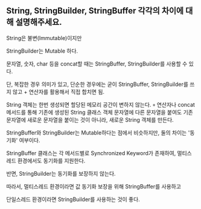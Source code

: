 ## String, StringBuilder, StringBuffer 각각의 차이에 대해 설명해주세요.

String은 불변(Immutable)이지만

StringBuilder는 Mutable 하다.

문자열, 숫자, char 등을 concat할 때는 StringBuffer, StringBuilder를 사용할 수 있다.

단, 복잡한 경우 의미가 있고, 단순한 경우에는 굳이 StringBuffer, StringBuilder를 쓰지 않고 + 연산자를 활용해서 직접 합치면 됨.

String 객체는 한번 생성되면 할당된 메모리 공간이 변하지 않는다.
`+` 연산자나 concat 메서드를 통해 기존에 생성된 String 클래스 객체 문자열에 다른 문자열을 붙여도
기존 문자열에 새로운 문자열을 붙이는 것이 아니라, 새로운 String 객체를 만든다.


StringBuffer와 StringBuilder는 Mutable하다는 점에서 비슷하지만,
둘의 차이는 '동기화' 여부이다.

StringBuffer 클래스는 각 메서드별로 Synchronized Keyword가 존재하여,
멀티스레드 환경에서도 동기화를 지원한다.

반면, StringBuilder는 동기화를 보장하지 않는다.

따라서, 멀티스레드 환경이라면 값 동기화 보장을 위해 StringBuffer를 사용하고

단일스레드 환경이라면 StringBuilder를 사용하는 것이 좋다.